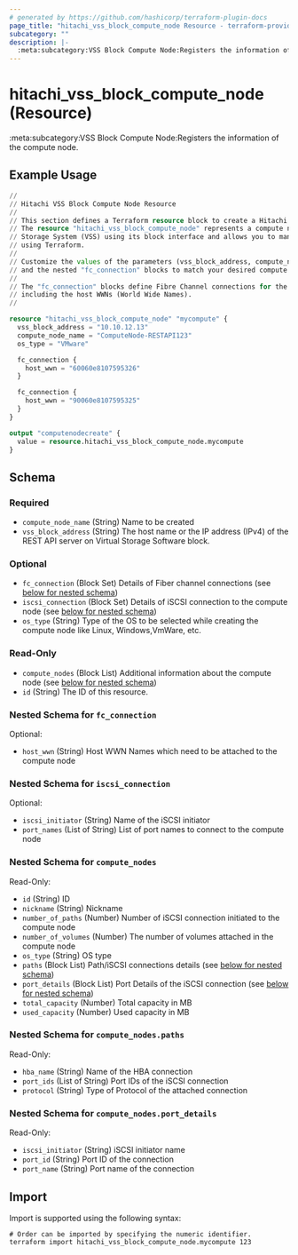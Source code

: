 ```yaml
---
# generated by https://github.com/hashicorp/terraform-plugin-docs
page_title: "hitachi_vss_block_compute_node Resource - terraform-provider-hitachi"
subcategory: ""
description: |-
  :meta:subcategory:VSS Block Compute Node:Registers the information of the compute node.
---
```


# hitachi_vss_block_compute_node (Resource)

:meta:subcategory:VSS Block Compute Node:Registers the information of the compute node.

## Example Usage

```terraform
//
// Hitachi VSS Block Compute Node Resource
//
// This section defines a Terraform resource block to create a Hitachi VSS block compute node.
// The resource "hitachi_vss_block_compute_node" represents a compute node on a Hitachi Virtual
// Storage System (VSS) using its block interface and allows you to manage its configuration
// using Terraform.
//
// Customize the values of the parameters (vss_block_address, compute_node_name, os_type),
// and the nested "fc_connection" blocks to match your desired compute node configuration.
//
// The "fc_connection" blocks define Fibre Channel connections for the compute node,
// including the host WWNs (World Wide Names).
//

resource "hitachi_vss_block_compute_node" "mycompute" {
  vss_block_address = "10.10.12.13"
  compute_node_name = "ComputeNode-RESTAPI123"
  os_type = "VMware"

  fc_connection {
    host_wwn = "60060e8107595326"
  }

  fc_connection {
    host_wwn = "90060e8107595325"
  }
}

output "computenodecreate" {
  value = resource.hitachi_vss_block_compute_node.mycompute
}
```

<!-- schema generated by tfplugindocs -->
## Schema

### Required

- `compute_node_name` (String) Name to be created
- `vss_block_address` (String) The host name or the IP address (IPv4) of the REST API server on Virtual Storage Software block.

### Optional

- `fc_connection` (Block Set) Details of Fiber channel connections (see [below for nested schema](#nestedblock--fc_connection))
- `iscsi_connection` (Block Set) Details of iSCSI connection to the compute node (see [below for nested schema](#nestedblock--iscsi_connection))
- `os_type` (String) Type of the OS to be selected while creating the compute node like Linux, Windows,VmWare, etc.

### Read-Only

- `compute_nodes` (Block List) Additional information about the compute node (see [below for nested schema](#nestedblock--compute_nodes))
- `id` (String) The ID of this resource.

<a id="nestedblock--fc_connection"></a>
### Nested Schema for `fc_connection`

Optional:

- `host_wwn` (String) Host WWN Names which need to be attached to the compute node


<a id="nestedblock--iscsi_connection"></a>
### Nested Schema for `iscsi_connection`

Optional:

- `iscsi_initiator` (String) Name of the iSCSI initiator
- `port_names` (List of String) List of port names to connect to the compute node


<a id="nestedblock--compute_nodes"></a>
### Nested Schema for `compute_nodes`

Read-Only:

- `id` (String) ID
- `nickname` (String) Nickname
- `number_of_paths` (Number) Number of iSCSI connection initiated to the compute node
- `number_of_volumes` (Number) The number of volumes attached in the compute node
- `os_type` (String) OS type
- `paths` (Block List) Path/iSCSI connections details (see [below for nested schema](#nestedblock--compute_nodes--paths))
- `port_details` (Block List) Port Details of the iSCSI connection (see [below for nested schema](#nestedblock--compute_nodes--port_details))
- `total_capacity` (Number) Total capacity in MB
- `used_capacity` (Number) Used capacity in MB

<a id="nestedblock--compute_nodes--paths"></a>
### Nested Schema for `compute_nodes.paths`

Read-Only:

- `hba_name` (String) Name of the HBA connection
- `port_ids` (List of String) Port IDs of the iSCSI connection
- `protocol` (String) Type of Protocol of the attached connection


<a id="nestedblock--compute_nodes--port_details"></a>
### Nested Schema for `compute_nodes.port_details`

Read-Only:

- `iscsi_initiator` (String) iSCSI initiator name
- `port_id` (String) Port ID of the connection
- `port_name` (String) Port name of the connection

## Import

Import is supported using the following syntax:

```shell
# Order can be imported by specifying the numeric identifier.
terraform import hitachi_vss_block_compute_node.mycompute 123
```
